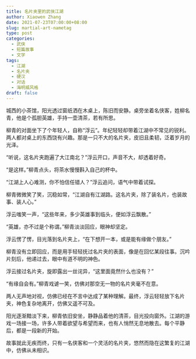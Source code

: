 ```yaml
---
title: 名片夹里的武侠江湖
author: Xiaowen Zhang
date: 2021-07-23T07:00:00+08:00
slug: martial-art-nametag
type: post
categories:
  - 武侠
  - 短篇故事
  - 文学
tags:
  - 江湖
  - 名片夹
  - 硬汉
  - 对话
  - 海明威风格
draft: false
---
```


城西的小茶馆，阳光透过窗纸洒在木桌上，陈旧而安静。桌旁坐着名侠客，姓柳名青，他是个孤胆英雄，手持一壶清茶，若有所思。

柳青的对面坐下了个年轻人，自称“浮云”。年纪轻轻却带着江湖中不常见的锐利。两人都对桌上的东西饶有兴趣。那是一只不大的名片夹，皮旧且柔韧，泛着岁月的光泽。

“听说，这名片夹跑遍了大江南北？”浮云开口，声音不大，却透着好奇。

“是这样。”柳青点头，将茶水慢慢斟入自己的杯中。

“江湖上人心难测，你不怕信任错人？”浮云追问，语气中带着试探。

柳青微微笑了笑，沉稳如常，“江湖自有江湖路。这名片夹，除了装名片，也装故事、装人心。”

浮云嗤笑一声，“这些年来，多少英雄事到临头，便如浮云飘散。”

“英雄，亦不过是个称谓。”柳青淡淡回应，眼神却坚定。

浮云愣了愣，目光落到名片夹上，“在下想开一本，或是能有缘做个朋友。”

柳青没有立即回应，而是用手轻轻抚过名片夹的表面，像是在回忆某段往事。沉吟片刻后，他递过去，眼中有道不明的神色。

浮云接过名片夹，旋即露出一丝诧异，“这里面竟然什么也没有？”

“有缘自会有。”柳青戏谑一笑，仿佛对那空无一物的名片夹毫不在意。

两人无声地对视，仿佛已经在不言中达成了某种理解。最终，浮云轻轻放下名片夹，神色复杂地离开，仿佛又遥不可及。

阳光逐渐黯淡下来，柳青依旧安坐，静静品着他的清茶，目光投向窗外。江湖的游戏一场接一场，许多人带着欲望与希望而来，也有人悄然无息地散去。每个平静后，都是一段新的开始。

故事就此无疾而终，只有一名侠客和一个灵活的名片夹，悠然而隐在这繁复的江湖中，仿佛从未相识。